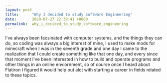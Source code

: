 ```yaml
---
layout: post
title:      "Why I decided to study Software Engineering"
date:       2020-07-27 22:39:41 +0000
permalink:  why_i_decided_to_study_software_engineering
---
```



   I've always been facsinated with computer systems, and the things they can do, so coding was always a big interest of mine, I used to make mods for minecraft when I was in the seventh grade and one day I came to the realization that I could create something like that one day, and every since that moment I've been interested in how to build and operate programs and other things in an online enviornment, so of course once I heard about Flatiron I figured it would help out alot with starting a career in fields related to these topics.
